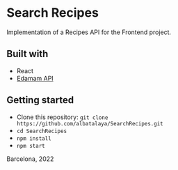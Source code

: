 # Search Recipes

Implementation of a Recipes API for the Frontend project.

## Built with
- React
- [Edamam API](https://www.edamam.com/)

## Getting started
* Clone this repository: `git clone https://github.com/albatalaya/SearchRecipes.git`
* `cd SearchRecipes`
* `npm install` 
* `npm start` 

Barcelona, 2022
